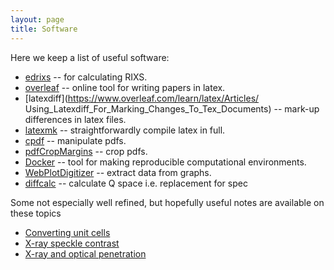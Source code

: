 ```yaml
---
layout: page
title: Software
---
```


Here we keep a list of useful software:
* [edrixs](https://nsls-ii.github.io/edrixs/) -- for calculating RIXS.
* [overleaf](https://www.overleaf.com/project) -- online tool for writing papers in latex.
* [latexdiff](https://www.overleaf.com/learn/latex/Articles/ Using_Latexdiff_For_Marking_Changes_To_Tex_Documents) -- mark-up differences in latex files.
* [latexmk](https://ctan.org/pkg/latexmk/?lang=en) -- straightforwardly compile latex in full.
* [cpdf](https://community.coherentpdf.com/) -- manipulate pdfs.
* [pdfCropMargins](https://pypi.org/project/pdfCropMargins/) -- crop pdfs.
* [Docker](https://www.docker.com/) -- tool for making reproducible computational environments.
* [WebPlotDigitizer](https://apps.automeris.io/wpd/) -- extract data from graphs.
* [diffcalc](https://github.com/DiamondLightSource/diffcalc-core) -- calculate Q space i.e. replacement for spec


Some not especially well refined, but hopefully useful notes are available on these topics
* [Converting unit cells](https://github.com/mpmdean/converting_unitcells)
* [X-ray speckle contrast](https://github.com/mpmdean/speckle_contrast)
* [X-ray and optical penetration](https://github.com/mpmdean/optical_x-ray_penetration_depths)

